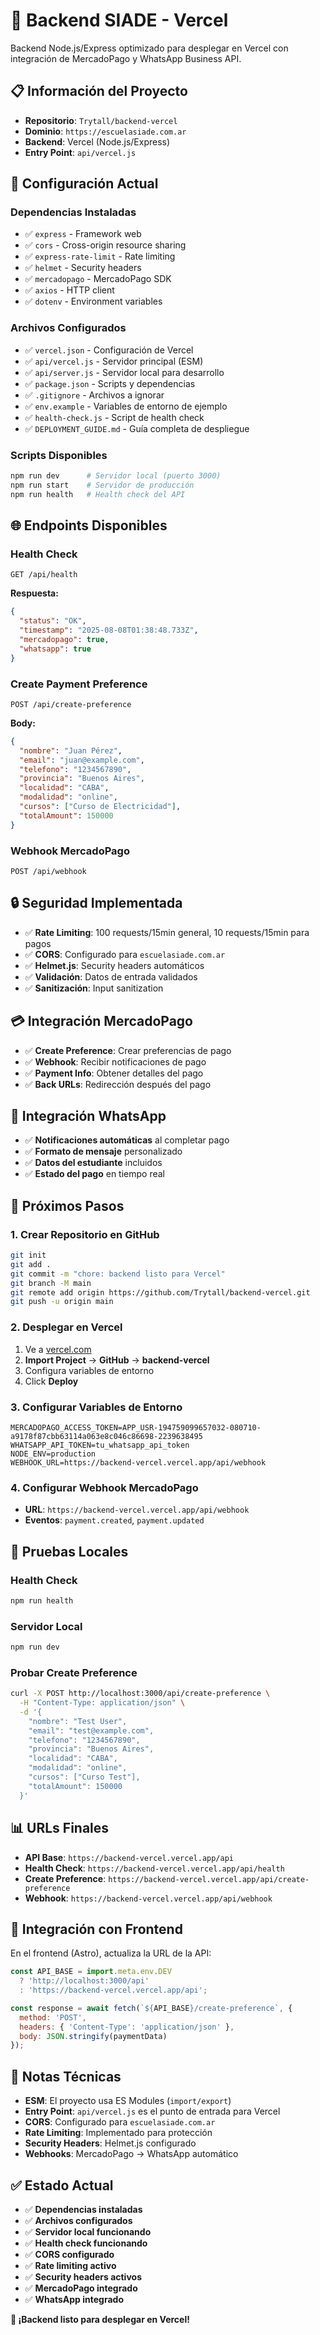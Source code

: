 # 🚀 Backend SIADE - Vercel

Backend Node.js/Express optimizado para desplegar en Vercel con integración de MercadoPago y WhatsApp Business API.

## **📋 Información del Proyecto**

- **Repositorio**: `Trytall/backend-vercel`
- **Dominio**: `https://escuelasiade.com.ar`
- **Backend**: Vercel (Node.js/Express)
- **Entry Point**: `api/vercel.js`

## **🔧 Configuración Actual**

### **Dependencias Instaladas**
- ✅ `express` - Framework web
- ✅ `cors` - Cross-origin resource sharing
- ✅ `express-rate-limit` - Rate limiting
- ✅ `helmet` - Security headers
- ✅ `mercadopago` - MercadoPago SDK
- ✅ `axios` - HTTP client
- ✅ `dotenv` - Environment variables

### **Archivos Configurados**
- ✅ `vercel.json` - Configuración de Vercel
- ✅ `api/vercel.js` - Servidor principal (ESM)
- ✅ `api/server.js` - Servidor local para desarrollo
- ✅ `package.json` - Scripts y dependencias
- ✅ `.gitignore` - Archivos a ignorar
- ✅ `env.example` - Variables de entorno de ejemplo
- ✅ `health-check.js` - Script de health check
- ✅ `DEPLOYMENT_GUIDE.md` - Guía completa de despliegue

### **Scripts Disponibles**
```bash
npm run dev      # Servidor local (puerto 3000)
npm run start    # Servidor de producción
npm run health   # Health check del API
```

## **🌐 Endpoints Disponibles**

### **Health Check**
```
GET /api/health
```
**Respuesta:**
```json
{
  "status": "OK",
  "timestamp": "2025-08-08T01:38:48.733Z",
  "mercadopago": true,
  "whatsapp": true
}
```

### **Create Payment Preference**
```
POST /api/create-preference
```
**Body:**
```json
{
  "nombre": "Juan Pérez",
  "email": "juan@example.com",
  "telefono": "1234567890",
  "provincia": "Buenos Aires",
  "localidad": "CABA",
  "modalidad": "online",
  "cursos": ["Curso de Electricidad"],
  "totalAmount": 150000
}
```

### **Webhook MercadoPago**
```
POST /api/webhook
```

## **🔒 Seguridad Implementada**

- ✅ **Rate Limiting**: 100 requests/15min general, 10 requests/15min para pagos
- ✅ **CORS**: Configurado para `escuelasiade.com.ar`
- ✅ **Helmet.js**: Security headers automáticos
- ✅ **Validación**: Datos de entrada validados
- ✅ **Sanitización**: Input sanitization

## **💳 Integración MercadoPago**

- ✅ **Create Preference**: Crear preferencias de pago
- ✅ **Webhook**: Recibir notificaciones de pago
- ✅ **Payment Info**: Obtener detalles del pago
- ✅ **Back URLs**: Redirección después del pago

## **📱 Integración WhatsApp**

- ✅ **Notificaciones automáticas** al completar pago
- ✅ **Formato de mensaje** personalizado
- ✅ **Datos del estudiante** incluidos
- ✅ **Estado del pago** en tiempo real

## **🚀 Próximos Pasos**

### **1. Crear Repositorio en GitHub**
```bash
git init
git add .
git commit -m "chore: backend listo para Vercel"
git branch -M main
git remote add origin https://github.com/Trytall/backend-vercel.git
git push -u origin main
```

### **2. Desplegar en Vercel**
1. Ve a [vercel.com](https://vercel.com)
2. **Import Project** → **GitHub** → **backend-vercel**
3. Configura variables de entorno
4. Click **Deploy**

### **3. Configurar Variables de Entorno**
```env
MERCADOPAGO_ACCESS_TOKEN=APP_USR-194759099657032-080710-a9178f87cbb63114a063e8c046c86698-2239638495
WHATSAPP_API_TOKEN=tu_whatsapp_api_token
NODE_ENV=production
WEBHOOK_URL=https://backend-vercel.vercel.app/api/webhook
```

### **4. Configurar Webhook MercadoPago**
- **URL**: `https://backend-vercel.vercel.app/api/webhook`
- **Eventos**: `payment.created`, `payment.updated`

## **🧪 Pruebas Locales**

### **Health Check**
```bash
npm run health
```

### **Servidor Local**
```bash
npm run dev
```

### **Probar Create Preference**
```bash
curl -X POST http://localhost:3000/api/create-preference \
  -H "Content-Type: application/json" \
  -d '{
    "nombre": "Test User",
    "email": "test@example.com",
    "telefono": "1234567890",
    "provincia": "Buenos Aires",
    "localidad": "CABA",
    "modalidad": "online",
    "cursos": ["Curso Test"],
    "totalAmount": 150000
  }'
```

## **📊 URLs Finales**

- **API Base**: `https://backend-vercel.vercel.app/api`
- **Health Check**: `https://backend-vercel.vercel.app/api/health`
- **Create Preference**: `https://backend-vercel.vercel.app/api/create-preference`
- **Webhook**: `https://backend-vercel.vercel.app/api/webhook`

## **🔗 Integración con Frontend**

En el frontend (Astro), actualiza la URL de la API:

```javascript
const API_BASE = import.meta.env.DEV 
  ? 'http://localhost:3000/api'
  : 'https://backend-vercel.vercel.app/api';

const response = await fetch(`${API_BASE}/create-preference`, {
  method: 'POST',
  headers: { 'Content-Type': 'application/json' },
  body: JSON.stringify(paymentData)
});
```

## **📝 Notas Técnicas**

- **ESM**: El proyecto usa ES Modules (`import/export`)
- **Entry Point**: `api/vercel.js` es el punto de entrada para Vercel
- **CORS**: Configurado para `escuelasiade.com.ar`
- **Rate Limiting**: Implementado para protección
- **Security Headers**: Helmet.js configurado
- **Webhooks**: MercadoPago → WhatsApp automático

## **✅ Estado Actual**

- ✅ **Dependencias instaladas**
- ✅ **Archivos configurados**
- ✅ **Servidor local funcionando**
- ✅ **Health check funcionando**
- ✅ **CORS configurado**
- ✅ **Rate limiting activo**
- ✅ **Security headers activos**
- ✅ **MercadoPago integrado**
- ✅ **WhatsApp integrado**

**🎉 ¡Backend listo para desplegar en Vercel!** 